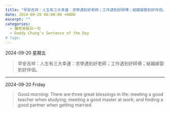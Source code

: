 ```yaml
---
title: "早安吉祥：人生有三大幸運：求學遇到好老師；工作遇到好師傅；結婚嫁娶到好伴侶。 <br> Good morning: There are three great blessings in life: meeting a good teacher when studying; meeting a good master at work; and finding a good partner when getting married."
date: 2024-09-20 06:00:00 +0800
excerpt: ""
categories:
  - 鍾老爸每日一句
  - Daddy Chung's Sentence of the Day
# tags:
---
```


2024-09-20 星期五

> 早安吉祥：人生有三大幸運：求學遇到好老師；工作遇到好師傅；結婚嫁娶到好伴侶。

---

2024-09-20 Friday

> Good morning: There are three great blessings in life: meeting a good teacher when studying; meeting a good master at work; and finding a good partner when getting married.
